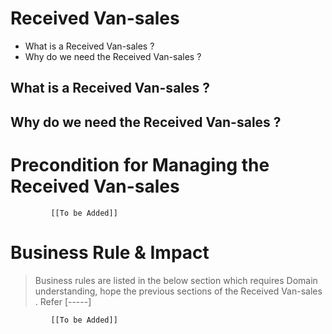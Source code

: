 # Received Van-sales

* What is a Received Van-sales ?
* Why do we need the Received Van-sales ? 


## What is a Received Van-sales ?

## Why do we need the Received Van-sales ? 



# Precondition for Managing the Received Van-sales 




             [[To be Added]]
 




# Business Rule & Impact 

> Business rules are listed in the below section which requires Domain understanding, hope the previous sections of the Received Van-sales . Refer [-----]


             [[To be Added]]
 


